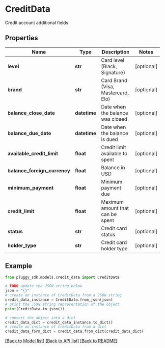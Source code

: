# CreditData

Credit account additional fields

## Properties

Name | Type | Description | Notes
------------ | ------------- | ------------- | -------------
**level** | **str** | Card level (Black, Signature) | [optional] 
**brand** | **str** | Card Brand (Visa, Mastercard, Elo) | [optional] 
**balance_close_date** | **datetime** | Date when the balance was closed | [optional] 
**balance_due_date** | **datetime** | Date when the balance is dued | [optional] 
**available_credit_limit** | **float** | Credit limit available to spent | [optional] 
**balance_foreign_currency** | **float** | Balance in USD | [optional] 
**minimum_payment** | **float** | Minimum payment due | [optional] 
**credit_limit** | **float** | Maximum amount that can be spent | [optional] 
**status** | **str** | Credit card status | [optional] 
**holder_type** | **str** | Credit card holder type | [optional] 

## Example

```python
from pluggy_sdk.models.credit_data import CreditData

# TODO update the JSON string below
json = "{}"
# create an instance of CreditData from a JSON string
credit_data_instance = CreditData.from_json(json)
# print the JSON string representation of the object
print(CreditData.to_json())

# convert the object into a dict
credit_data_dict = credit_data_instance.to_dict()
# create an instance of CreditData from a dict
credit_data_form_dict = credit_data.from_dict(credit_data_dict)
```
[[Back to Model list]](../README.md#documentation-for-models) [[Back to API list]](../README.md#documentation-for-api-endpoints) [[Back to README]](../README.md)



